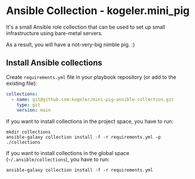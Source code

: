 # Ansible Collection - kogeler.mini_pig

It's a small Ansible role collection that can be used to set up small infrastructure using bare-metal servers.

As a result, you will have a not-very-big nimble pig. :)

## Install Ansible collections

Create `requirements.yml` file in your playbook repository (or add to the existing file):
```yaml
collections:
  - name: git@github.com:kogeler/mini-pig-ansible-collection.git
    type: git
    version: main
```

If you want to install collections in the project space, you have to run:
```commandline
mkdir collections
ansible-galaxy collection install -f -r requirements.yml -p ./collections
```

If you want to install collections in the global space (`~/.ansible/collections`),
you have to run:
```commandline
ansible-galaxy collection install -f -r requirements.yml
```
